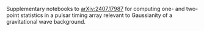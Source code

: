 Supplementary notebooks to [arXiv:2407.17987](https://arxiv.org/abs/2407.17987) for computing one- and two-point statistics in a pulsar timing array relevant to Gaussianity of a gravitational wave background.
